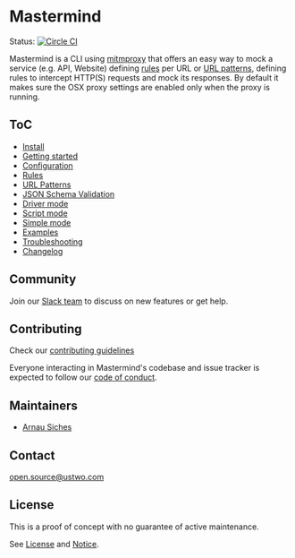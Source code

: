 # Mastermind

Status: [![Circle CI](https://circleci.com/gh/ustwo/mastermind.svg?style=svg)][circle]

Mastermind is a CLI using [mitmproxy] that offers an easy way to mock a service
(e.g. API, Website) defining [rules][rules] per URL or [URL
patterns][url-patterns], defining rules to intercept HTTP(S) requests and mock
its responses.  By default it makes sure the OSX proxy settings are enabled
only when the proxy is running.


## ToC

* [Install][install]
* [Getting started][getting-started]
* [Configuration][config]
* [Rules][rules]
* [URL Patterns][url-patterns]
* [JSON Schema Validation][validation]
* [Driver mode][driver-mode]
* [Script mode][script-mode]
* [Simple mode][simple-mode]
* [Examples][examples]
* [Troubleshooting][troubleshooting]
* [Changelog](./CHANGELOG.md)


## Community

Join our [Slack team](https://webtask.it.auth0.com/api/run/wt-arnau-ustwo_com-0/mastermindmitm-signup)
to discuss on new features or get help.


## Contributing

Check our [contributing guidelines](./.github/CONTRIBUTING.md)

Everyone interacting in Mastermind's codebase and issue tracker is expected to
follow our [code of conduct](./CODE_OF_CONDUCT.md).


## Maintainers

* [Arnau Siches](mailto:arnau@ustwo.com)


## Contact

[open.source@ustwo.com](mailto:open.source@ustwo.com)

## License

This is a proof of concept with no guarantee of active maintenance.

See [License](./LICENSE) and [Notice](./NOTICE).


[install]: ./docs/install.md
[getting-started]: ./docs/getting-started.md
[config]: ./docs/config.md
[rules]: ./docs/rules.md
[troubleshooting]: ./docs/troubleshooting.md
[url-patterns]: ./docs/url-patterns.md
[validation]: ./docs/validation.md
[examples]: ./examples/
[driver-mode]: ./docs/driver-mode.md
[script-mode]: ./docs/script-mode.md
[simple-mode]: ./docs/simple-mode.md

[circle]: https://circleci.com/gh/ustwo/mastermind
[mitmproxy]: https://mitmproxy.org
